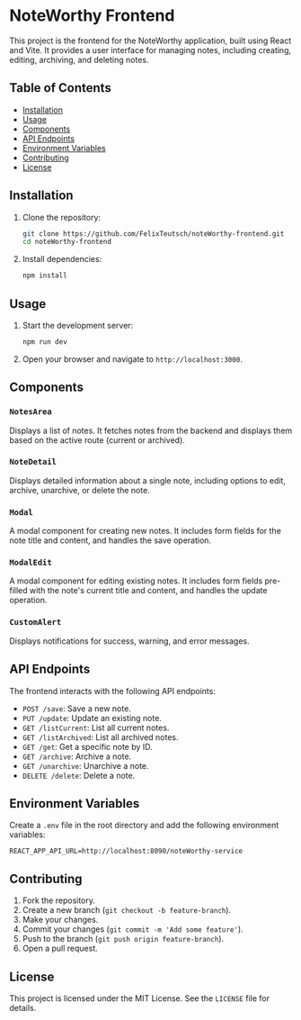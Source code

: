 # NoteWorthy Frontend

This project is the frontend for the NoteWorthy application, built using React and Vite. It provides a user interface for managing notes, including creating, editing, archiving, and deleting notes.

## Table of Contents
- [Installation](#installation)
- [Usage](#usage)
- [Components](#components)
- [API Endpoints](#api-endpoints)
- [Environment Variables](#environment-variables)
- [Contributing](#contributing)
- [License](#license)

## Installation

1. Clone the repository:
   ```bash
   git clone https://github.com/FelixTeutsch/noteWorthy-frontend.git
   cd noteWorthy-frontend
   ```

2. Install dependencies:
   ```bash
   npm install
   ```

## Usage

1. Start the development server:
   ```bash
   npm run dev
   ```

2. Open your browser and navigate to `http://localhost:3000`.

## Components

### `NotesArea`
Displays a list of notes. It fetches notes from the backend and displays them based on the active route (current or archived).

### `NoteDetail`
Displays detailed information about a single note, including options to edit, archive, unarchive, or delete the note.

### `Modal`
A modal component for creating new notes. It includes form fields for the note title and content, and handles the save operation.

### `ModalEdit`
A modal component for editing existing notes. It includes form fields pre-filled with the note's current title and content, and handles the update operation.

### `CustomAlert`
Displays notifications for success, warning, and error messages.

## API Endpoints

The frontend interacts with the following API endpoints:

- `POST /save`: Save a new note.
- `PUT /update`: Update an existing note.
- `GET /listCurrent`: List all current notes.
- `GET /listArchived`: List all archived notes.
- `GET /get`: Get a specific note by ID.
- `GET /archive`: Archive a note.
- `GET /unarchive`: Unarchive a note.
- `DELETE /delete`: Delete a note.

## Environment Variables

Create a `.env` file in the root directory and add the following environment variables:

```
REACT_APP_API_URL=http://localhost:8090/noteWorthy-service
```

## Contributing

1. Fork the repository.
2. Create a new branch (`git checkout -b feature-branch`).
3. Make your changes.
4. Commit your changes (`git commit -m 'Add some feature'`).
5. Push to the branch (`git push origin feature-branch`).
6. Open a pull request.

## License

This project is licensed under the MIT License. See the `LICENSE` file for details.